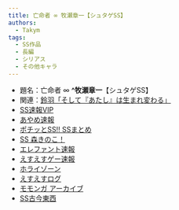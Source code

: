 ```yaml
---
title: 亡命者 ∞ 牧瀬章一【シュタゲSS】
authors:
  - Takym
tags:
  - SS作品
  - 長編
  - シリアス
  - その他キャラ
---
```

- 題名：亡命者 ∞ **^牧瀬章一**【シュタゲSS】
- 関連：[鈴羽「そして『あたし』は生まれ変わる」](../../09/27/ss0002.html)
- [SS速報VIP](https://ex14.vip2ch.com/test/read.cgi/news4ssnip/1444546053)
- [あやめ速報](https://ayamevip.com/archives/47318068.html)
- [ポチッとSS!! SSまとめ](http://potittoss.blog.jp/archives/1042706091.html)
- [SS 森きのこ！](http://morikinoko.com/archives/52041172.html)
- [エレファント速報](http://elephant.2chblog.jp/archives/52144036.html)
- [えすえすゲー速報](http://blog.livedoor.jp/h616r825/archives/45674295.html)
- [ホライゾーン](http://horahorazoon.blog134.fc2.com/blog-entry-7830.html)
- [えすえすログ](http://s2-log.com/archives/46552611.html)
- [モモンガ アーカイブ](http://sslog.ldblog.jp/archives/8177314.html)
- [SS古今東西](http://blog.livedoor.jp/kokon55/archives/1068803005.html)
